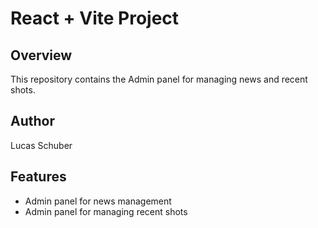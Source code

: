# React + Vite Project

## Overview
This repository contains the Admin panel for managing news and recent shots.

## Author
Lucas Schuber

## Features
- Admin panel for news management
- Admin panel for managing recent shots

